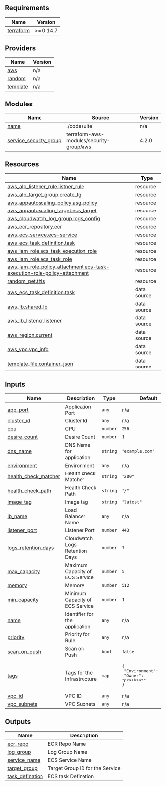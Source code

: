 ## Requirements

| Name | Version |
|------|---------|
| <a name="requirement_terraform"></a> [terraform](#requirement\_terraform) | >= 0.14.7 |

## Providers

| Name | Version |
|------|---------|
| <a name="provider_aws"></a> [aws](#provider\_aws) | n/a |
| <a name="provider_random"></a> [random](#provider\_random) | n/a |
| <a name="provider_template"></a> [template](#provider\_template) | n/a |

## Modules

| Name | Source | Version |
|------|--------|---------|
| <a name="module_name"></a> [name](#module\_name) | ./codesuite | n/a |
| <a name="module_service_security_group"></a> [service\_security\_group](#module\_service\_security\_group) | terraform-aws-modules/security-group/aws | 4.2.0 |

## Resources

| Name | Type |
|------|------|
| [aws_alb_listener_rule.listner_rule](https://registry.terraform.io/providers/hashicorp/aws/latest/docs/resources/alb_listener_rule) | resource |
| [aws_alb_target_group.create_tg](https://registry.terraform.io/providers/hashicorp/aws/latest/docs/resources/alb_target_group) | resource |
| [aws_appautoscaling_policy.asg_policy](https://registry.terraform.io/providers/hashicorp/aws/latest/docs/resources/appautoscaling_policy) | resource |
| [aws_appautoscaling_target.ecs_target](https://registry.terraform.io/providers/hashicorp/aws/latest/docs/resources/appautoscaling_target) | resource |
| [aws_cloudwatch_log_group.logs_config](https://registry.terraform.io/providers/hashicorp/aws/latest/docs/resources/cloudwatch_log_group) | resource |
| [aws_ecr_repository.ecr](https://registry.terraform.io/providers/hashicorp/aws/latest/docs/resources/ecr_repository) | resource |
| [aws_ecs_service.ecs-service](https://registry.terraform.io/providers/hashicorp/aws/latest/docs/resources/ecs_service) | resource |
| [aws_ecs_task_definition.task](https://registry.terraform.io/providers/hashicorp/aws/latest/docs/resources/ecs_task_definition) | resource |
| [aws_iam_role.ecs_task_execution_role](https://registry.terraform.io/providers/hashicorp/aws/latest/docs/resources/iam_role) | resource |
| [aws_iam_role.ecs_task_role](https://registry.terraform.io/providers/hashicorp/aws/latest/docs/resources/iam_role) | resource |
| [aws_iam_role_policy_attachment.ecs-task-execution-role-policy-attachment](https://registry.terraform.io/providers/hashicorp/aws/latest/docs/resources/iam_role_policy_attachment) | resource |
| [random_pet.this](https://registry.terraform.io/providers/hashicorp/random/latest/docs/resources/pet) | resource |
| [aws_ecs_task_definition.task](https://registry.terraform.io/providers/hashicorp/aws/latest/docs/data-sources/ecs_task_definition) | data source |
| [aws_lb.shared_lb](https://registry.terraform.io/providers/hashicorp/aws/latest/docs/data-sources/lb) | data source |
| [aws_lb_listener.listener](https://registry.terraform.io/providers/hashicorp/aws/latest/docs/data-sources/lb_listener) | data source |
| [aws_region.current](https://registry.terraform.io/providers/hashicorp/aws/latest/docs/data-sources/region) | data source |
| [aws_vpc.vpc_info](https://registry.terraform.io/providers/hashicorp/aws/latest/docs/data-sources/vpc) | data source |
| [template_file.container_json](https://registry.terraform.io/providers/hashicorp/template/latest/docs/data-sources/file) | data source |

## Inputs

| Name | Description | Type | Default | Required |
|------|-------------|------|---------|:--------:|
| <a name="input_app_port"></a> [app\_port](#input\_app\_port) | Application Port | `any` | n/a | yes |
| <a name="input_cluster_id"></a> [cluster\_id](#input\_cluster\_id) | Cluster Id | `any` | n/a | yes |
| <a name="input_cpu"></a> [cpu](#input\_cpu) | CPU | `number` | `256` | no |
| <a name="input_desire_count"></a> [desire\_count](#input\_desire\_count) | Desire Count | `number` | `1` | no |
| <a name="input_dns_name"></a> [dns\_name](#input\_dns\_name) | DNS Name for application | `string` | `"example.com"` | no |
| <a name="input_environment"></a> [environment](#input\_environment) | Environment | `any` | n/a | yes |
| <a name="input_health_check_matcher"></a> [health\_check\_matcher](#input\_health\_check\_matcher) | Health check Matcher | `string` | `"200"` | no |
| <a name="input_health_check_path"></a> [health\_check\_path](#input\_health\_check\_path) | Health Check Path | `string` | `"/"` | no |
| <a name="input_image_tag"></a> [image\_tag](#input\_image\_tag) | Image tag | `string` | `"latest"` | no |
| <a name="input_lb_name"></a> [lb\_name](#input\_lb\_name) | Load Balancer Name | `any` | n/a | yes |
| <a name="input_listener_port"></a> [listener\_port](#input\_listener\_port) | Listener Port | `number` | `443` | no |
| <a name="input_logs_retention_days"></a> [logs\_retention\_days](#input\_logs\_retention\_days) | Cloudwatch Logs Retention Days | `number` | `7` | no |
| <a name="input_max_capacity"></a> [max\_capacity](#input\_max\_capacity) | Maximum Capacity of ECS Service | `number` | `5` | no |
| <a name="input_memory"></a> [memory](#input\_memory) | Memory | `number` | `512` | no |
| <a name="input_min_capacity"></a> [min\_capacity](#input\_min\_capacity) | Minimum Capacity of ECS Service | `number` | `1` | no |
| <a name="input_name"></a> [name](#input\_name) | Identifier for the application | `any` | n/a | yes |
| <a name="input_priority"></a> [priority](#input\_priority) | Priority for Rule | `any` | n/a | yes |
| <a name="input_scan_on_push"></a> [scan\_on\_push](#input\_scan\_on\_push) | Scan on Push | `bool` | `false` | no |
| <a name="input_tags"></a> [tags](#input\_tags) | Tags for the Infrastructure | `map` | <pre>{<br>  "Environment": "dev",<br>  "Owner": "prashant"<br>}</pre> | no |
| <a name="input_vpc_id"></a> [vpc\_id](#input\_vpc\_id) | VPC ID | `any` | n/a | yes |
| <a name="input_vpc_subnets"></a> [vpc\_subnets](#input\_vpc\_subnets) | VPC Subnets | `any` | n/a | yes |

## Outputs

| Name | Description |
|------|-------------|
| <a name="output_ecr_repo"></a> [ecr\_repo](#output\_ecr\_repo) | ECR Repo Name |
| <a name="output_log_group"></a> [log\_group](#output\_log\_group) | Log Group Name |
| <a name="output_service_name"></a> [service\_name](#output\_service\_name) | ECS Service Name |
| <a name="output_target_group"></a> [target\_group](#output\_target\_group) | Target Group ID for the Service |
| <a name="output_task_defination"></a> [task\_defination](#output\_task\_defination) | ECS task Defination |
